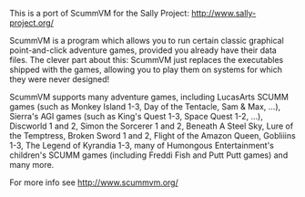 This is a port of ScummVM for the Sally Project: http://www.sally-project.org/

ScummVM is a program which allows you to run certain classic graphical point-and-click adventure games, provided you already have their data files. The clever part about this: ScummVM just replaces the executables shipped with the games, allowing you to play them on systems for which they were never designed!

ScummVM supports many adventure games, including LucasArts SCUMM games (such as Monkey Island 1-3, Day of the Tentacle, Sam & Max, ...), Sierra's AGI games (such as King's Quest 1-3, Space Quest 1-2, ...), Discworld 1 and 2, Simon the Sorcerer 1 and 2, Beneath A Steel Sky, Lure of the Temptress, Broken Sword 1 and 2, Flight of the Amazon Queen, Gobliiins 1-3, The Legend of Kyrandia 1-3, many of Humongous Entertainment's children's SCUMM games (including Freddi Fish and Putt Putt games) and many more.

For more info see http://www.scummvm.org/